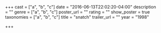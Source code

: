+++
cast = ["a", "b", "c"]
date = "2016-06-13T22:02:20-04:00"
description = ""
genre = ["a", "b", "c"]
poster_url = ""
rating = ""
show_poster = true
taxonomies = ["a", "b", "c"]
title = "snatch"
trailer_url = ""
year = "1998"

+++

